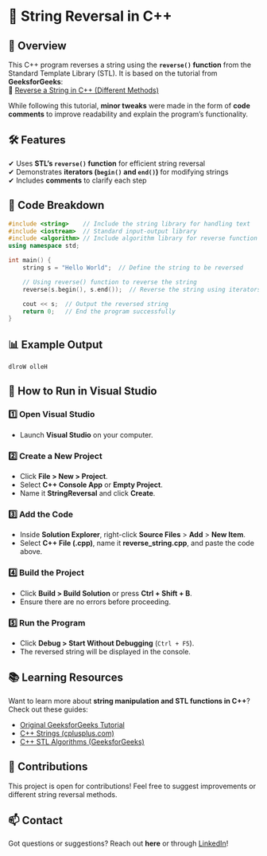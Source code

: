 # 🔄 String Reversal in C++  

## 📌 Overview  
This C++ program reverses a string using the **`reverse()` function** from the Standard Template Library (STL). It is based on the tutorial from **GeeksforGeeks**:  
🔗 [Reverse a String in C++ (Different Methods)](https://www.geeksforgeeks.org/reverse-a-string-in-c-cpp-different-methods/)  

While following this tutorial, **minor tweaks** were made in the form of **code comments** to improve readability and explain the program’s functionality.


## 🛠 Features  
✔ Uses **STL’s `reverse()` function** for efficient string reversal  
✔ Demonstrates **iterators (`begin()` and `end()`)** for modifying strings  
✔ Includes **comments** to clarify each step  

## 📜 Code Breakdown  

```cpp
#include <string>    // Include the string library for handling text
#include <iostream>  // Standard input-output library
#include <algorithm> // Include algorithm library for reverse function
using namespace std;

int main() {
    string s = "Hello World";  // Define the string to be reversed

    // Using reverse() function to reverse the string
    reverse(s.begin(), s.end());  // Reverse the string using iterators

    cout << s;  // Output the reversed string
    return 0;   // End the program successfully
}
```

## 📊 Example Output  

```
dlroW olleH
```

## 🚀 How to Run in Visual Studio  

### **1️⃣ Open Visual Studio**  
- Launch **Visual Studio** on your computer.  

### **2️⃣ Create a New Project**  
- Click **File > New > Project**.  
- Select **C++ Console App** or **Empty Project**.  
- Name it **StringReversal** and click **Create**.  

### **3️⃣ Add the Code**  
- Inside **Solution Explorer**, right-click **Source Files** > **Add** > **New Item**.  
- Select **C++ File (.cpp)**, name it **reverse_string.cpp**, and paste the code above.  

### **4️⃣ Build the Project**  
- Click **Build > Build Solution** or press **Ctrl + Shift + B**.  
- Ensure there are no errors before proceeding.  

### **5️⃣ Run the Program**  
- Click **Debug > Start Without Debugging** (`Ctrl + F5`).  
- The reversed string will be displayed in the console.  

## 📚 Learning Resources  
Want to learn more about **string manipulation and STL functions in C++**? Check out these guides:  
- [Original GeeksforGeeks Tutorial](https://www.geeksforgeeks.org/reverse-a-string-in-c-cpp-different-methods/)  
- [C++ Strings (cplusplus.com)](https://cplusplus.com/reference/string/string/)  
- [C++ STL Algorithms (GeeksforGeeks)](https://www.geeksforgeeks.org/cpp-algorithm-library/)  

## 🤝 Contributions  
This project is open for contributions! Feel free to suggest improvements or different string reversal methods.  

## 📫 Contact  
Got questions or suggestions? Reach out **here** or through [LinkedIn](https://www.linkedin.com/in/zachary-nicholas1341/)!  
